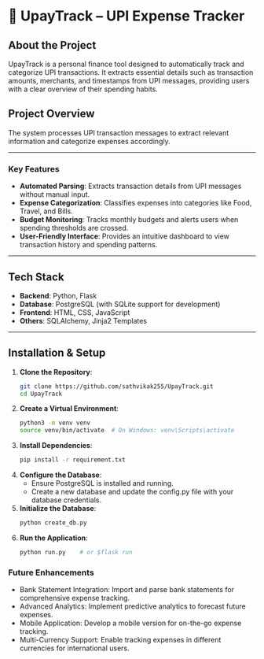 # 💸 UpayTrack – UPI Expense Tracker

## About the Project

UpayTrack is a personal finance tool designed to automatically track and categorize UPI transactions. It extracts essential details such as transaction amounts, merchants, and timestamps from UPI messages, providing users with a clear overview of their spending habits.

## Project Overview

The system processes UPI transaction messages to extract relevant information and categorize expenses accordingly.

<!-- You can include a diagram or flowchart here -->
<!-- ![Flowchart](path_to_image.png) -->

---

### Key Features

- **Automated Parsing**: Extracts transaction details from UPI messages without manual input.
- **Expense Categorization**: Classifies expenses into categories like Food, Travel, and Bills.
- **Budget Monitoring**: Tracks monthly budgets and alerts users when spending thresholds are crossed.
- **User-Friendly Interface**: Provides an intuitive dashboard to view transaction history and spending patterns.

---

## Tech Stack

- **Backend**: Python, Flask  
- **Database**: PostgreSQL (with SQLite support for development)  
- **Frontend**: HTML, CSS, JavaScript  
- **Others**: SQLAlchemy, Jinja2 Templates  

---

## Installation & Setup

1. **Clone the Repository**:
   ```bash
   git clone https://github.com/sathvikak255/UpayTrack.git
   cd UpayTrack
   ```
2. **Create a Virtual Environment**:
   ```bash
   python3 -m venv venv
   source venv/bin/activate  # On Windows: venv\Scripts\activate
   ```
3. **Install Dependencies**:
   ```bash
   pip install -r requirement.txt
   ```
4. **Configure the Database**:
   - Ensure PostgreSQL is installed and running.
   - Create a new database and update the config.py file with your database credentials.
5. **Initialize the Database**:
   ```bash
   python create_db.py
   ```
6. **Run the Application**:
   ```bash
   python run.py    # or $flask run
   ```

### Future Enhancements

- Bank Statement Integration: Import and parse bank statements for comprehensive expense tracking.
- Advanced Analytics: Implement predictive analytics to forecast future expenses.
- Mobile Application: Develop a mobile version for on-the-go expense tracking.
- Multi-Currency Support: Enable tracking expenses in different currencies for international users.

